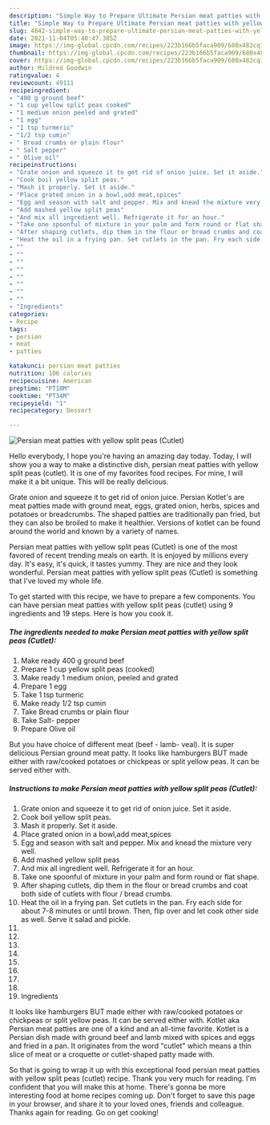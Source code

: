 ```yaml
---
description: "Simple Way to Prepare Ultimate Persian meat patties with yellow split peas (Cutlet)"
title: "Simple Way to Prepare Ultimate Persian meat patties with yellow split peas (Cutlet)"
slug: 4842-simple-way-to-prepare-ultimate-persian-meat-patties-with-yellow-split-peas-cutlet
date: 2021-11-04T05:40:47.385Z
image: https://img-global.cpcdn.com/recipes/223b166b5faca909/680x482cq70/persian-meat-patties-with-yellow-split-peas-cutlet-recipe-main-photo.jpg
thumbnail: https://img-global.cpcdn.com/recipes/223b166b5faca909/680x482cq70/persian-meat-patties-with-yellow-split-peas-cutlet-recipe-main-photo.jpg
cover: https://img-global.cpcdn.com/recipes/223b166b5faca909/680x482cq70/persian-meat-patties-with-yellow-split-peas-cutlet-recipe-main-photo.jpg
author: Mildred Goodwin
ratingvalue: 4
reviewcount: 49111
recipeingredient:
- "400 g ground beef"
- "1 cup yellow split peas cooked"
- "1 medium onion peeled and grated"
- "1 egg"
- "1 tsp turmeric"
- "1/2 tsp cumin"
- " Bread crumbs or plain flour"
- " Salt pepper"
- " Olive oil"
recipeinstructions:
- "Grate onion and squeeze it to get rid of onion juice. Set it aside."
- "Cook boil yellow split peas."
- "Mash it properly. Set it aside."
- "Place grated onion in a bowl,add meat,spices"
- "Egg and season with salt and pepper. Mix and knead the mixture very well."
- "Add mashed yellow split peas"
- "And mix all ingredient well. Refrigerate it for an hour."
- "Take one spoonful of mixture in your palm and form round or flat shape."
- "After shaping cutlets, dip them in the flour or bread crumbs and coat both side of cutlets with flour / bread crumbs."
- "Heat the oil in a frying pan. Set cutlets in the pan. Fry each side for about 7-8 minutes or until brown. Then, flip over and let cook other side as well. Serve it salad and pickle."
- ""
- ""
- ""
- ""
- ""
- ""
- ""
- ""
- "Ingredients"
categories:
- Recipe
tags:
- persian
- meat
- patties

katakunci: persian meat patties 
nutrition: 106 calories
recipecuisine: American
preptime: "PT10M"
cooktime: "PT34M"
recipeyield: "1"
recipecategory: Dessert

---
```



![Persian meat patties with yellow split peas (Cutlet)](https://img-global.cpcdn.com/recipes/223b166b5faca909/680x482cq70/persian-meat-patties-with-yellow-split-peas-cutlet-recipe-main-photo.jpg)

Hello everybody, I hope you're having an amazing day today. Today, I will show you a way to make a distinctive dish, persian meat patties with yellow split peas (cutlet). It is one of my favorites food recipes. For mine, I will make it a bit unique. This will be really delicious.

Grate onion and squeeze it to get rid of onion juice. Persian Kotlet&#39;s are meat patties made with ground meat, eggs, grated onion, herbs, spices and potatoes or breadcrumbs. The shaped patties are traditionally pan fried, but they can also be broiled to make it healthier. Versions of kotlet can be found around the world and known by a variety of names.

Persian meat patties with yellow split peas (Cutlet) is one of the most favored of recent trending meals on earth. It is enjoyed by millions every day. It's easy, it's quick, it tastes yummy. They are nice and they look wonderful. Persian meat patties with yellow split peas (Cutlet) is something that I've loved my whole life.


To get started with this recipe, we have to prepare a few components. You can have persian meat patties with yellow split peas (cutlet) using 9 ingredients and 19 steps. Here is how you cook it.

<!--inarticleads1-->

##### The ingredients needed to make Persian meat patties with yellow split peas (Cutlet):

1. Make ready 400 g ground beef
1. Prepare 1 cup yellow split peas (cooked)
1. Make ready 1 medium onion, peeled and grated
1. Prepare 1 egg
1. Take 1 tsp turmeric
1. Make ready 1/2 tsp cumin
1. Take  Bread crumbs or plain flour
1. Take  Salt- pepper
1. Prepare  Olive oil


But you have choice of different meat (beef - lamb- veal). It is super delicious Persian ground meat patty. It looks like hamburgers BUT made either with raw/cooked potatoes or chickpeas or split yellow peas. It can be served either with. 

<!--inarticleads2-->

##### Instructions to make Persian meat patties with yellow split peas (Cutlet):

1. Grate onion and squeeze it to get rid of onion juice. Set it aside.
1. Cook boil yellow split peas.
1. Mash it properly. Set it aside.
1. Place grated onion in a bowl,add meat,spices
1. Egg and season with salt and pepper. Mix and knead the mixture very well.
1. Add mashed yellow split peas
1. And mix all ingredient well. Refrigerate it for an hour.
1. Take one spoonful of mixture in your palm and form round or flat shape.
1. After shaping cutlets, dip them in the flour or bread crumbs and coat both side of cutlets with flour / bread crumbs.
1. Heat the oil in a frying pan. Set cutlets in the pan. Fry each side for about 7-8 minutes or until brown. Then, flip over and let cook other side as well. Serve it salad and pickle.
1. 
1. 
1. 
1. 
1. 
1. 
1. 
1. 
1. Ingredients


It looks like hamburgers BUT made either with raw/cooked potatoes or chickpeas or split yellow peas. It can be served either with. Kotlet aka Persian meat patties are one of a kind and an all-time favorite. Kotlet is a Persian dish made with ground beef and lamb mixed with spices and eggs and fried in a pan. It originates from the word &#34;cutlet&#34; which means a thin slice of meat or a croquette or cutlet-shaped patty made with. 

So that is going to wrap it up with this exceptional food persian meat patties with yellow split peas (cutlet) recipe. Thank you very much for reading. I'm confident that you will make this at home. There's gonna be more interesting food at home recipes coming up. Don't forget to save this page in your browser, and share it to your loved ones, friends and colleague. Thanks again for reading. Go on get cooking!

